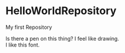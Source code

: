 # HelloWorldRepository
My first Repository

Is there a pen on this thing?  I feel like drawing.  
I like this font.  

